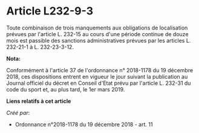 # Article L232-9-3

Toute combinaison de trois manquements aux obligations de localisation prévues par l'article L. 232-15 au cours d'une période
continue de douze mois est passible des sanctions administratives prévues par les articles L. 232-21-1 à L. 232-23-3-12.

**Nota:**

Conformément à l'article 37 de l'ordonnance n° 2018-1178 du 19 décembre 2018, ces dispositions entrent en vigueur le jour
suivant la publication au Journal officiel du décret en Conseil d'Etat prévu par l'article L. 232-31 du code du sport et, au
plus tard, le 1er mars 2019.

**Liens relatifs à cet article**

_Créé par_:

  - Ordonnance n°2018-1178 du 19 décembre 2018 - art. 11

